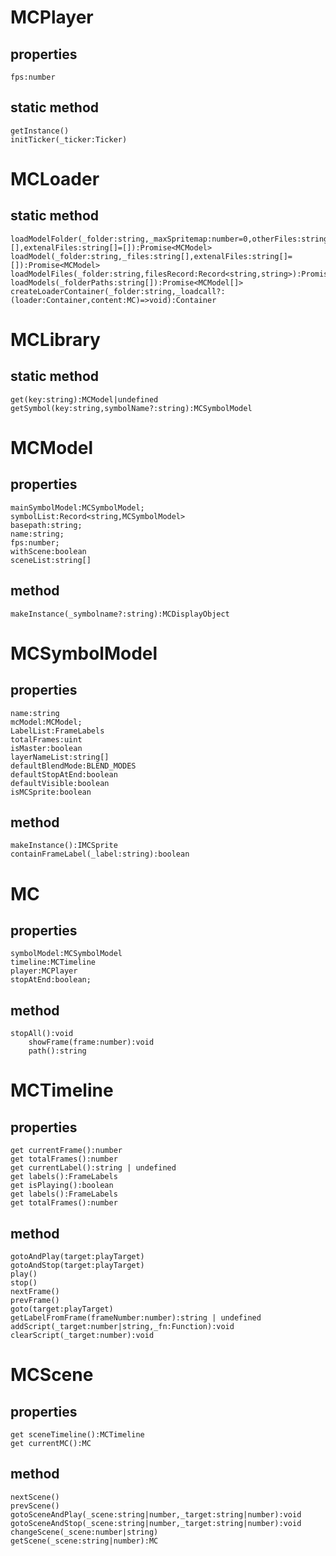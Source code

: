 # MCPlayer
## properties
    fps:number
## static method
    getInstance()
    initTicker(_ticker:Ticker)



# MCLoader
## static method
    loadModelFolder(_folder:string,_maxSpritemap:number=0,otherFiles:string[]=[],extenalFiles:string[]=[]):Promise<MCModel>
    loadModel(_folder:string,_files:string[],extenalFiles:string[]=[]):Promise<MCModel>
    loadModelFiles(_folder:string,filesRecord:Record<string,string>):Promise<MCModel>
    loadModels(_folderPaths:string[]):Promise<MCModel[]>
    createLoaderContainer(_folder:string,_loadcall?:(loader:Container,content:MC)=>void):Container


# MCLibrary
## static method
    get(key:string):MCModel|undefined
    getSymbol(key:string,symbolName?:string):MCSymbolModel


# MCModel
## properties
    mainSymbolModel:MCSymbolModel;
    symbolList:Record<string,MCSymbolModel>
    basepath:string;
    name:string;
    fps:number;
    withScene:boolean
    sceneList:string[]
## method
    makeInstance(_symbolname?:string):MCDisplayObject


# MCSymbolModel
## properties
    name:string
    mcModel:MCModel;
    LabelList:FrameLabels
    totalFrames:uint
    isMaster:boolean
    layerNameList:string[]
    defaultBlendMode:BLEND_MODES
    defaultStopAtEnd:boolean
    defaultVisible:boolean
    isMCSprite:boolean
## method
    makeInstance():IMCSprite
    containFrameLabel(_label:string):boolean




# MC
## properties
    symbolModel:MCSymbolModel
    timeline:MCTimeline
    player:MCPlayer
    stopAtEnd:boolean;
## method
    stopAll():void
        showFrame(frame:number):void
        path():string



# MCTimeline
## properties
    get currentFrame():number
    get totalFrames():number
    get currentLabel():string | undefined
    get labels():FrameLabels
    get isPlaying():boolean
    get labels():FrameLabels
    get totalFrames():number
## method
    gotoAndPlay(target:playTarget)
    gotoAndStop(target:playTarget)
    play()
    stop()
    nextFrame()
    prevFrame()
    goto(target:playTarget)
    getLabelFromFrame(frameNumber:number):string | undefined
    addScript(_target:number|string,_fn:Function):void
    clearScript(_target:number):void



# MCScene
## properties
    get sceneTimeline():MCTimeline
    get currentMC():MC
## method
    nextScene()
    prevScene()
    gotoSceneAndPlay(_scene:string|number,_target:string|number):void
    gotoSceneAndStop(_scene:string|number,_target:string|number):void
    changeScene(_scene:number|string)
    getScene(_scene:string|number):MC